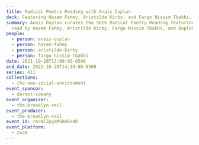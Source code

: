```yaml
---
title: Radical Poetry Reading with Anaïs Duplan
deck: Featuring Hazem Fahmy, Aristilde Kirby, and Fargo Nissim Tbakhi.
summary: Anaïs Duplan curates the 56th Radical Poetry Reading featuring poetry
  read by Hazem Fahmy, Aristilde Kirby, Fargo Nissim Tbakhi, and Duplan.
people:
  - person: anais-duplan
  - person: hazem-fahmy
  - person: aristilde-kirby
  - person: fargo-nissim-tbakhi
date: 2021-10-20T13:00:00-0500
end_date: 2021-10-20T14:30:00-0500
series: 411
collections:
  - the-new-social-environment
event_sponsor:
  - dermot-comany
event_organizer:
  - the-brooklyn-rail
event_producer:
  - the-brooklyn-rail
event_id: recNCZpgaMSH4EH4D
event_platform:
  - zoom
---
```

